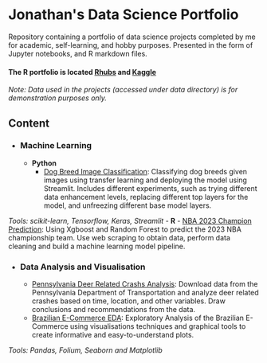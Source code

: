 # Jonathan's Data Science Portfolio

Repository containing a portfolio of data science projects completed by me for academic, self-learning, and hobby purposes. Presented in the form of Jupyter notebooks, and R markdown files.

#### The R portfolio is located [Rhubs](https://rpubs.com/BlueDreamV1B3) and [Kaggle](https://www.kaggle.com/bluedreamv1b3/code)

_Note: Data used in the projects (accessed under data directory) is for demonstration purposes only._

## Content

- ### Machine Learning
    - __Python__
      - [Dog Breed Image Classification](https://github.com/BluedreamV1B3/CNN-Dog-Breed-Classification-): Classifying dog breeds given images using transfer learning and deploying the model using Streamlit. Includes different experiments, such as trying different data enhancement levels, replacing different top layers for the model, and unfreezing different base model layers.
    
 _Tools: scikit-learn, Tensorflow, Keras, Streamlit_
    - __R__ 
      - [NBA 2023 Champion Prediction](https://rpubs.com/BlueDreamV1B3/NBA2023ChampionPrediction): Using Xgboost and Random Forest to predict the 2023 NBA championship team. Use web scraping to obtain data, perform data cleaning and build a machine learning model pipeline. 
 
- ### Data Analysis and Visualisation

  - [Pennsylvania Deer Related Crashs Analysis](https://github.com/BluedreamV1B3/Pennsylvania-Deer-Related-Crashs-Analysis): Download data from the Pennsylvania Department of Transportation and analyze deer related crashes based on time, location, and other variables. Draw conclusions and recommendations from the data.
  - [Brazilian E-Commerce EDA](https://github.com/BluedreamV1B3/Brazil-E-Commerce-EDA/tree/main): Exploratory Analysis of the Brazilian E-Commerce using visualisations techniques and graphical tools to create informative and easy-to-understand plots.

_Tools: Pandas, Folium, Seaborn and Matplotlib_

